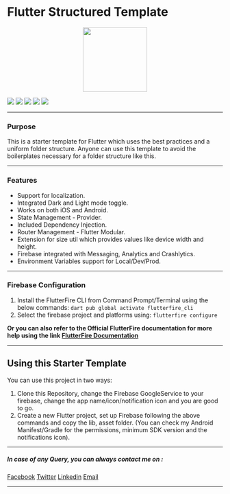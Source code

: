 
# Flutter Structured Template

<p align="center">
  <img src="https://user-images.githubusercontent.com/51419598/152648731-567997ec-ac1c-4a9c-a816-a1fb1882abbe.png" width="150">
</p>

![](https://img.shields.io/github/license/farhazalam/flutter_structured_template) ![](https://img.shields.io/badge/Flutter-3.0.2-0dc7fa) ![](https://img.shields.io/badge/Platforms-Android%20%7C%20iOS-success) ![](https://img.shields.io/badge/Dependencies%20Updated-29%2F06%2F2022-green) ![](https://img.shields.io/twitter/url?style=social&url=https%3A%2F%2Ftwitter.com%2Ffarhazalam)

------------


### Purpose
This is a starter template for Flutter which uses the best practices and a uniform folder structure. Anyone can use this template to avoid the boilerplates necessary for a folder structure like this.

------------


### Features
- Support for localization.
- Integrated Dark and Light mode toggle.
- Works on both iOS and Android.
- State Management - Provider.
- Included Dependency Injection.
- Router Management - Flutter Modular.
- Extension for size util which provides values like device width and height.
- Firebase integrated with Messaging, Analytics and Crashlytics.
- Environment Variables support for Local/Dev/Prod.

------------


### Firebase Configuration
1. Install the FlutterFire CLI from Command Prompt/Terminal using the below commands:
`dart pub global activate flutterfire_cli`
2. Select the firebase project and platforms using:
`flutterfire configure`

**Or you can also refer to the Official FlutterFire  documentation for more help using the link [FlutterFire Documentation](https://firebase.flutter.dev/docs/overview/ "FlutterFire Documentation")**

------------


## Using this Starter Template
You can use this project in two ways:
1. Clone this Repository, change the Firebase GoogleService to your firebase, change the app name/icon/notification icon and you are good to go.
1. Create a new Flutter project, set up Firebase following the above commands and copy the lib, asset folder. (You can check my Android Manifest/Gradle for the permissions, minimum SDK version and the notifications icon).

------------


##### In case of any Query, you can always contact me on :
[Facebook](https://www.facebook.com/farhazalam786 "Facebook") [Twitter](https://twitter.com/farhazalam "Twitter") [Linkedin](https://www.linkedin.com/in/farhazalam/ "Linkedin") [Email](mailto:farhazalam@gmail.com)

------------
